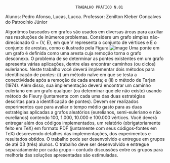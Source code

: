                                    TRABALHO PRÁTICO N.01

Alunos: Pedro Afonso, Lucas, Lucca.
Professor: Zenilton Kleber Gonçalves do Patrocínio Júnior

Algoritmos baseados em grafos são usados em diversas áreas para auxiliar nas resoluções de inúmeros
problemas. Considere um grafo simples não-direcionado G = (V, E), em que V representa o conjunto de
vértices e E o conjunto de arestas, como o ilustrado pela Figura
![image](https://github.com/pedrodecampos/Trabalho-Pr-tico-Grafos-N.01/assets/15385678/fcbdac62-088f-461a-879b-7ac19c07182b)
Uma ponte em um grafo é definida como uma aresta cuja remoção torna o grafo desconexo. O problema de
se determinar as pontes existentes em um grafo apresenta várias aplicações, dentre elas encontrar caminhos
(ou ciclos) eulerianos. Neste trabalho você deverá implementar dois métodos para identificação de
pontes: (i) um método naïve em que se testa a conectividade após a remoção de cada aresta; e (ii) o
método de Tarjan (1974).
Além disso, sua implementação deverá encontrar um caminho euleriano em um grafo qualquer (ou
determinar que ele não existe) usando método de Fleury (juntamente com cada uma das duas estratégias
descritas para a identificação de pontes). Devem ser realizados experimentos que para avaliar o tempo
médio gasto para as duas estratégias aplicadas a grafos aleatórios (eurelianos, semi-euleriano e não
eurelianos) contendo 100, 1.000, 10.000 e 100.000 vértices.
Você deverá entregar além dos códigos implementados, um relatório (obrigatoriamente feito em TeX) em
formato PDF (juntamente com seus códigos-fontes em TeX) descrevendo detalhes das implementações, dos
experimentos e resultados obtidos. O trabalho pode ser desenvolvido e entregue em grupos de até 03 (três)
alunos. O trabalho deve ser desenvolvido e entregue separadamente por cada grupo – contudo discussões
entre os grupos para melhoria das soluções apresentadas são estimuladas.
